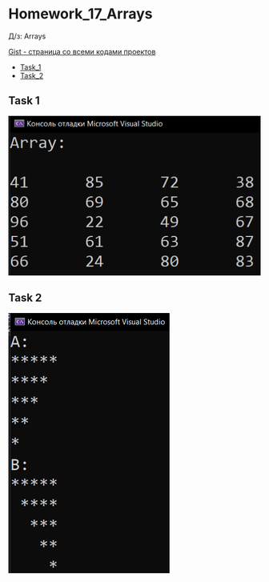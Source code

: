 
# Homework_17_Arrays
Д/з: Arrays

<a href="https://gist.github.com/SlavikArt/c83852fbeecc0d71b6f8a15d5b8dc4aa">Gist - страница со всеми кодами проектов</a>

* [Task_1](Task_1)
* [Task_2](Task_2)

<p align="center">
    <h2>Task 1</h2>
    <p></p>
    <img src="images/Task_1.png">
    <h2>Task 2</h2>
    <p></p>
    <img src="images/Task_2.png">
</p>